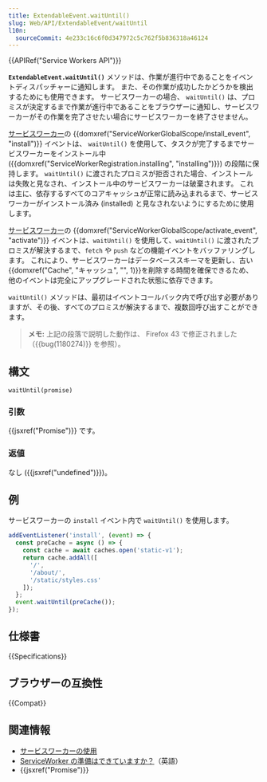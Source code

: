 ```yaml
---
title: ExtendableEvent.waitUntil()
slug: Web/API/ExtendableEvent/waitUntil
l10n:
  sourceCommit: 4e233c16c6f0d347972c5c762f5b836318a46124
---
```


{{APIRef("Service Workers API")}}

**`ExtendableEvent.waitUntil()`** メソッドは、作業が進行中であることをイベントディスパッチャーに通知します。 また、その作業が成功したかどうかを検出するためにも使用できます。 サービスワーカーの場合、 `waitUntil()` は、プロミスが決定するまで作業が進行中であることをブラウザーに通知し、サービスワーカーがその作業を完了させたい場合にサービスワーカーを終了させません。

[サービスワーカー](/ja/docs/Web/API/ServiceWorkerGlobalScope)の {{domxref("ServiceWorkerGlobalScope/install_event", "install")}} イベントは、 `waitUntil()` を使用して、タスクが完了するまでサービスワーカーをインストール中 ({{domxref("ServiceWorkerRegistration.installing", "installing")}}) の段階に保持します。 `waitUntil()` に渡されたプロミスが拒否された場合、インストールは失敗と見なされ、インストール中のサービスワーカーは破棄されます。 これは主に、依存するすべてのコアキャッシュが正常に読み込まれるまで、サービスワーカーがインストール済み (installed) と見なされないようにするために使用します。

[サービスワーカー](/ja/docs/Web/API/ServiceWorkerGlobalScope)の {{domxref("ServiceWorkerGlobalScope/activate_event", "activate")}} イベントは、`waitUntil()` を使用して、`waitUntil()` に渡されたプロミスが解決するまで、`fetch` や `push` などの機能イベントをバッファリングします。 これにより、サービスワーカーはデータベーススキーマを更新し、古い{{domxref("Cache", "キャッシュ", "", 1)}}を削除する時間を確保できるため、他のイベントは完全にアップグレードされた状態に依存できます。

`waitUntil()` メソッドは、最初はイベントコールバック内で呼び出す必要がありますが、その後、すべてのプロミスが解決するまで、複数回呼び出すことができます。

> **メモ:** 上記の段落で説明した動作は、 Firefox 43 で修正されました（{{bug(1180274)}} を参照）。

## 構文

```js-nolint
waitUntil(promise)
```

### 引数

{{jsxref("Promise")}} です。

### 返値

なし ({{jsxref("undefined")}})。

## 例

サービスワーカーの `install` イベント内で `waitUntil()` を使用します。

```js
addEventListener('install', (event) => {
  const preCache = async () => {
    const cache = await caches.open('static-v1');
    return cache.addAll([
      '/',
      '/about/',
      '/static/styles.css'
    ]);
  };
  event.waitUntil(preCache());
});
```

## 仕様書

{{Specifications}}

## ブラウザーの互換性

{{Compat}}

## 関連情報

- [サービスワーカーの使用](/ja/docs/Web/API/Service_Worker_API/Using_Service_Workers)
- [ServiceWorker の準備はできていますか？](https://jakearchibald.github.io/isserviceworkerready/)（英語）
- {{jsxref("Promise")}}
